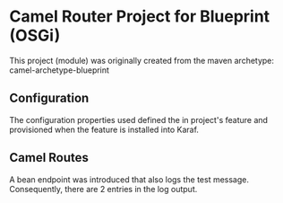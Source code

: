 # Camel Router Project for Blueprint (OSGi)

This project (module) was originally created from the maven archetype: camel-archetype-blueprint

## Configuration
The configuration properties used defined the in project's feature and provisioned when the feature is installed into Karaf.

## Camel Routes
A bean endpoint was introduced that also logs the test message.  Consequently, there are 2 entries in the log output.
